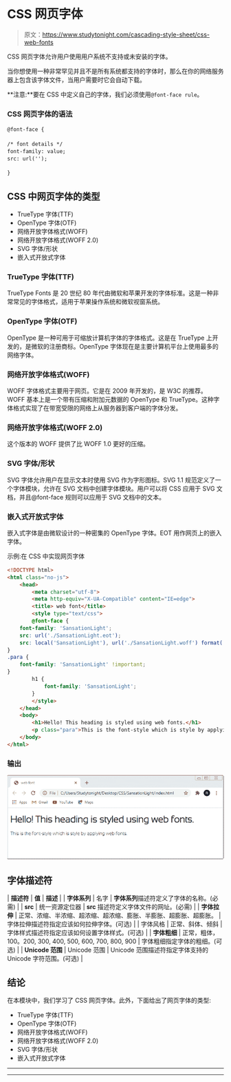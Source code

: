 # CSS 网页字体

> 原文：<https://www.studytonight.com/cascading-style-sheet/css-web-fonts>

CSS 网页字体允许用户使用用户系统不支持或未安装的字体。

当你想使用一种非常罕见并且不是所有系统都支持的字体时，那么在你的网络服务器上包含该字体文件，当用户需要时它会自动下载。

**注意:**要在 CSS 中定义自己的字体，我们必须使用`@font-face rule`。

### CSS 网页字体的语法

```html
@font-face {

/* font details */
font-family: value;
src: url('');

}
```

## CSS 中网页字体的类型

*   TrueType 字体(TTF)
*   OpenType 字体(OTF)
*   网络开放字体格式(WOFF)
*   网络开放字体格式(WOFF 2.0)
*   SVG 字体/形状
*   嵌入式开放式字体

### TrueType 字体(TTF)

TrueType Fonts 是 20 世纪 80 年代由微软和苹果开发的字体标准。这是一种非常常见的字体格式，适用于苹果操作系统和微软视窗系统。

### OpenType 字体(OTF)

OpenType 是一种可用于可缩放计算机字体的字体格式。这是在 TrueType 上开发的，是微软的注册商标。OpenType 字体现在是主要计算机平台上使用最多的网络字体。

### 网络开放字体格式(WOFF)

WOFF 字体格式主要用于网页。它是在 2009 年开发的，是 W3C 的推荐。WOFF 基本上是一个带有压缩和附加元数据的 OpenType 和 TrueType。这种字体格式实现了在带宽受限的网络上从服务器到客户端的字体分发。

### 网络开放字体格式(WOFF 2.0)

这个版本的 WOFF 提供了比 WOFF 1.0 更好的压缩。

### SVG 字体/形状

SVG 字体允许用户在显示文本时使用 SVG 作为字形图标。SVG 1.1 规范定义了一个字体模块，允许在 SVG 文档中创建字体模块。用户可以将 CSS 应用于 SVG 文档，并且@font-face 规则可以应用于 SVG 文档中的文本。

### 嵌入式开放式字体

嵌入式字体是由微软设计的一种密集的 OpenType 字体。EOT 用作网页上的嵌入字体。

示例:在 CSS 中实现网页字体

```html
<!DOCTYPE html>
<html class="no-js">
    <head>
        <meta charset="utf-8">
        <meta http-equiv="X-UA-Compatible" content="IE=edge">
        <title> web font</title>
        <style type="text/css">
		@font-face {
    font-family: 'SansationLight';
    src: url('./SansationLight.eot');
    src: local('SansationLight'), url('./SansationLight.woff') format('woff'), url('./SansationLight.ttf') format('truetype');
}
.para {
    font-family: 'SansationLight' !important;
}
		h1 {
			font-family: 'SansationLight';
		}
		</style>
    </head>
    <body>
        <h1>Hello! This heading is styled using web fonts.</h1>
    	<p class="para">This is the font-style which is style by applying web fonts.</p>
    </body>
</html>
```

### 输出

![](img/63d00fa5304051eb4c8733d51bd2f589.png)

## 字体描述符

| **描述符** | **值** | **描述** |
| **字体系列** | 名字 | **字体系列**描述符定义了字体的名称。(必需) |
| **src** | 统一资源定位器 | **src** 描述符定义字体文件的网址。(必需) |
| **字体拉伸** | 正常、浓缩、半浓缩、超浓缩、超浓缩、膨胀、半膨胀、超膨胀、超膨胀。 | 字体拉伸描述符指定应该如何拉伸字体。(可选) |
| 字体风格 | 正常、斜体、倾斜 | 字体样式描述符指定应该如何设置字体样式。(可选) |
| **字体粗细** | 正常，粗体，100。200, 300, 400, 500, 600, 700, 800, 900 | 字体粗细指定字体的粗细。(可选) |
| **Unicode 范围** | Unicode 范围 | Unicode 范围描述符指定字体支持的 Unicode 字符范围。(可选) |

## 结论

在本模块中，我们学习了 CSS 网页字体。此外，下面给出了网页字体的类型:

*   TrueType 字体(TTF)
*   OpenType 字体(OTF)
*   网络开放字体格式(WOFF)
*   网络开放字体格式(WOFF 2.0)
*   SVG 字体/形状
*   嵌入式开放式字体

* * *

* * *